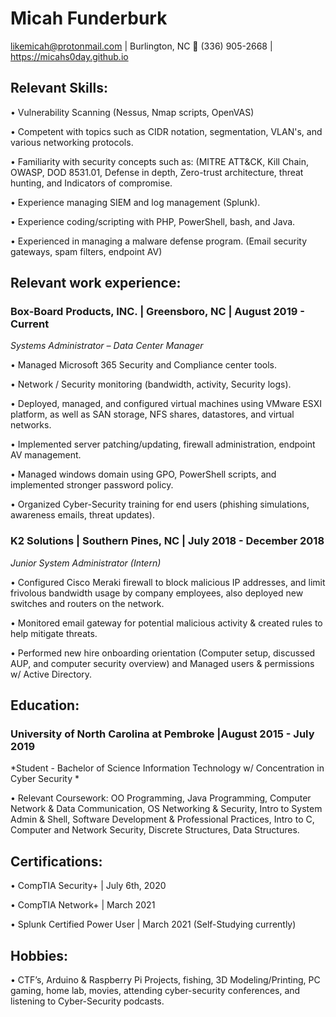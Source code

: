 # Micah Funderburk 
likemicah@protonmail.com | Burlington, NC  (336) 905-2668 | https://micahs0day.github.io

## Relevant Skills: 

•	Vulnerability Scanning (Nessus, Nmap scripts, OpenVAS)

•	Competent with topics such as CIDR notation, segmentation, VLAN's, and various networking protocols.

•	Familiarity with security concepts such as: (MITRE ATT&CK, Kill Chain, OWASP, DOD 8531.01, Defense in depth, Zero-trust architecture, threat hunting, and Indicators of compromise. 

•	Experience managing SIEM and log management (Splunk).

•	Experience coding/scripting with PHP, PowerShell, bash, and Java.

•	Experienced in managing a malware defense program. (Email security gateways, spam filters, endpoint AV)

## Relevant work experience:

### Box-Board Products, INC. | Greensboro, NC | August 2019 - Current  

*Systems Administrator – Data Center Manager*

•	Managed Microsoft 365 Security and Compliance center tools.

•	Network / Security monitoring (bandwidth, activity, Security logs).

•	Deployed, managed, and configured virtual machines using VMware ESXI platform, as well as SAN storage, NFS shares, datastores, and virtual networks.

•	Implemented server patching/updating, firewall administration, endpoint AV management.

•	Managed windows domain using GPO, PowerShell scripts, and implemented stronger password policy. 

•	Organized Cyber-Security training for end users (phishing simulations, awareness emails, threat updates).

### K2 Solutions | Southern Pines, NC | July 2018 - December 2018  

*Junior System Administrator (Intern)*

•	Configured Cisco Meraki firewall to block malicious IP addresses, and limit frivolous bandwidth usage by company employees, also deployed new switches and routers on the network. 

•	Monitored email gateway for potential malicious activity & created rules to help mitigate threats. 

•	Performed new hire onboarding orientation (Computer setup, discussed AUP, and computer security overview) and Managed users & permissions w/ Active Directory.

## Education: 

### University of North Carolina at Pembroke |August 2015 - July 2019 

*Student - Bachelor of Science Information Technology w/ Concentration in Cyber Security *

•	Relevant Coursework: OO Programming, Java Programming, Computer Network & Data Communication, OS Networking & Security, Intro to System Admin & Shell, Software Development & Professional Practices, Intro to C, Computer and Network Security, Discrete Structures, Data Structures. 

## Certifications:

•	CompTIA Security+ | July 6th, 2020

•	CompTIA Network+ | March 2021 

•	Splunk Certified Power User | March 2021 (Self-Studying currently)

## Hobbies:   

•	CTF’s, Arduino & Raspberry Pi Projects, fishing, 3D Modeling/Printing, PC gaming, home lab, movies, attending cyber-security conferences, and listening to Cyber-Security podcasts. 
